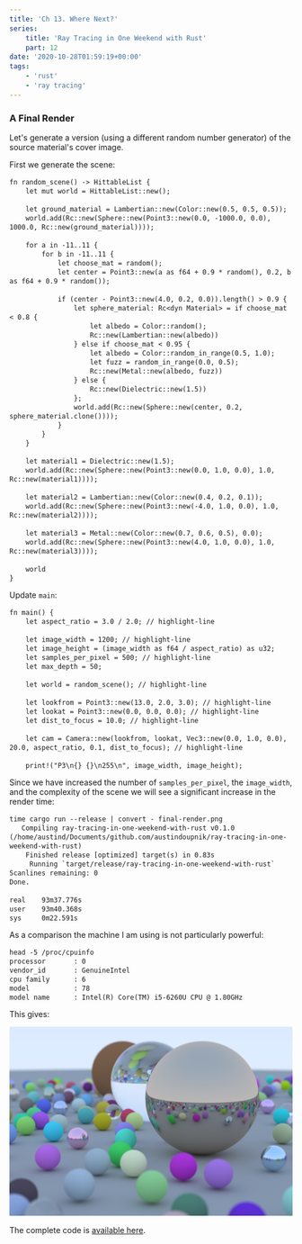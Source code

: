 ```yaml
---
title: 'Ch 13. Where Next?'
series:
    title: 'Ray Tracing in One Weekend with Rust'
    part: 12
date: '2020-10-28T01:59:19+00:00'
tags:
    - 'rust'
    - 'ray tracing'
---
```


### A Final Render

Let's generate a version (using a different random number generator) of the source material's cover image.

First we generate the scene:

```rust{numberLines: true}
fn random_scene() -> HittableList {
    let mut world = HittableList::new();

    let ground_material = Lambertian::new(Color::new(0.5, 0.5, 0.5));
    world.add(Rc::new(Sphere::new(Point3::new(0.0, -1000.0, 0.0), 1000.0, Rc::new(ground_material))));

    for a in -11..11 {
        for b in -11..11 {
            let choose_mat = random();
            let center = Point3::new(a as f64 + 0.9 * random(), 0.2, b as f64 + 0.9 * random());

            if (center - Point3::new(4.0, 0.2, 0.0)).length() > 0.9 {
                let sphere_material: Rc<dyn Material> = if choose_mat < 0.8 {
                    let albedo = Color::random();
                    Rc::new(Lambertian::new(albedo))
                } else if choose_mat < 0.95 {
                    let albedo = Color::random_in_range(0.5, 1.0);
                    let fuzz = random_in_range(0.0, 0.5);
                    Rc::new(Metal::new(albedo, fuzz))
                } else {
                    Rc::new(Dielectric::new(1.5))
                };
                world.add(Rc::new(Sphere::new(center, 0.2, sphere_material.clone())));
            }
        }
    }

    let material1 = Dielectric::new(1.5);
    world.add(Rc::new(Sphere::new(Point3::new(0.0, 1.0, 0.0), 1.0, Rc::new(material1))));

    let material2 = Lambertian::new(Color::new(0.4, 0.2, 0.1));
    world.add(Rc::new(Sphere::new(Point3::new(-4.0, 1.0, 0.0), 1.0, Rc::new(material2))));

    let material3 = Metal::new(Color::new(0.7, 0.6, 0.5), 0.0);
    world.add(Rc::new(Sphere::new(Point3::new(4.0, 1.0, 0.0), 1.0, Rc::new(material3))));

    world
}
```

Update `main`:

```rust{numberLines: true}
fn main() {
    let aspect_ratio = 3.0 / 2.0; // highlight-line

    let image_width = 1200; // highlight-line
    let image_height = (image_width as f64 / aspect_ratio) as u32;
    let samples_per_pixel = 500; // highlight-line
    let max_depth = 50;

    let world = random_scene(); // highlight-line

    let lookfrom = Point3::new(13.0, 2.0, 3.0); // highlight-line
    let lookat = Point3::new(0.0, 0.0, 0.0); // highlight-line
    let dist_to_focus = 10.0; // highlight-line

    let cam = Camera::new(lookfrom, lookat, Vec3::new(0.0, 1.0, 0.0), 20.0, aspect_ratio, 0.1, dist_to_focus); // highlight-line

    print!("P3\n{} {}\n255\n", image_width, image_height);
```

Since we have increased the number of `samples_per_pixel`, the `image_width`, and the complexity of the scene we will see a significant increase in the render time:

```shell{outputLines: 2-10}
time cargo run --release | convert - final-render.png
   Compiling ray-tracing-in-one-weekend-with-rust v0.1.0 (/home/austind/Documents/github.com/austindoupnik/ray-tracing-in-one-weekend-with-rust)
    Finished release [optimized] target(s) in 0.83s
     Running `target/release/ray-tracing-in-one-weekend-with-rust`
Scanlines remaining: 0   
Done.

real    93m37.776s
user    93m40.368s
sys     0m22.591s
```

As a comparison the machine I am using is not particularly powerful:

```shell{outputLines: 2-6}
head -5 /proc/cpuinfo 
processor       : 0
vendor_id       : GenuineIntel
cpu family      : 6
model           : 78
model name      : Intel(R) Core(TM) i5-6260U CPU @ 1.80GHz
```

This gives:

![Final scene](./final-render.png "Final scene")

The complete code is [available here](https://github.com/austindoupnik/ray-tracing-in-one-weekend-with-rust/tree/v0.0.1-chapter.13).